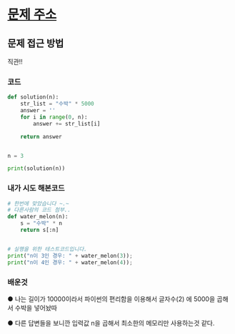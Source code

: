 # [문제 주소](https://programmers.co.kr/learn/courses/30/lessons/12922)

## 문제 접근 방법

직관!!




### 코드

```python
def solution(n):
    str_list = "수박" * 5000
    answer = ''
    for i in range(0, n):
        answer += str_list[i]

    return answer


n = 3

print(solution(n))
```

### 내가 시도 해본코드 

```python
# 한번에 맞았습니다 ~.~
# 다른사람의 코드 첨부..
def water_melon(n):
    s = "수박" * n
    return s[:n]


# 실행을 위한 테스트코드입니다.
print("n이 3인 경우: " + water_melon(3));
print("n이 4인 경우: " + water_melon(4));
```

### 배운것

● 나는 길이가 10000이라서 파이썬의 편리함을 이용해서 글자수(2) 에 5000을 곱해서 수박을 넣어놨따

● 다른 답변들을 보니깐 입력값 n을 곱해서 최소한의 메모리만 사용하는것 같다. 

